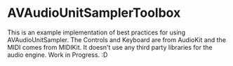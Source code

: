 # AVAudioUnitSamplerToolbox
This is an example implementation of best practices for using AVAudioUnitSampler. The Controls and Keyboard are from AudioKit and the MIDI comes from MIDIKit. It doesn't use any third party libraries for the audio engine. Work in Progress. :D
